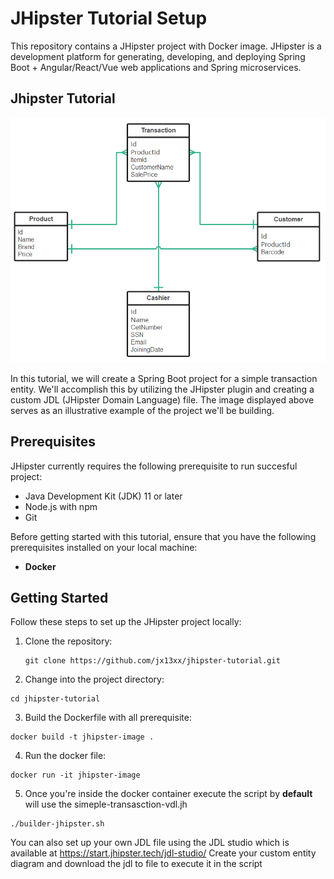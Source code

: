 # JHipster Tutorial Setup

This repository contains a JHipster project with Docker image. JHipster is a development platform for generating, developing, and deploying Spring Boot + Angular/React/Vue web applications and Spring microservices.

## Jhipster Tutorial 

![Logo](https://github.com/jx13xx/jhipster-tutorial/blob/main/docs/nosql-erd.png)

In this tutorial, we will create a Spring Boot project for a simple transaction entity. We'll accomplish this by utilizing the JHipster plugin and creating a custom JDL (JHipster Domain Language) file. The image displayed above serves as an illustrative example of the project we'll be building.

## Prerequisites

JHipster currently requires the following prerequisite to run succesful project: 
- Java Development Kit (JDK) 11 or later
- Node.js with npm
- Git

Before getting started with this tutorial, ensure that you have the following prerequisites installed on your local machine:
- **Docker**

## Getting Started

Follow these steps to set up the JHipster project locally:

1. Clone the repository:

   ```shell
   git clone https://github.com/jx13xx/jhipster-tutorial.git
   
2. Change into the project directory:
 ```shell
 cd jhipster-tutorial
```

3. Build the Dockerfile with all prerequisite:
 ```shell
 docker build -t jhipster-image .
```
4. Run the docker file:
 ```shell
 docker run -it jhipster-image
```
5. Once you're inside the docker container execute the script by **default** will use the simeple-transasction-vdl.jh
 ```shell
./builder-jhipster.sh 
```
  
You can also set up your own JDL file using the JDL studio which is available at https://start.jhipster.tech/jdl-studio/
Create your custom entity diagram and download the jdl to file to execute it in the script



